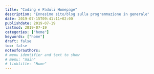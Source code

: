 ```yaml
---
title: "Coding e Paduli Homepage"
description: "Ennesimo sito/blog sulla programmazione in generale"
date: 2019-07-15T09:41:11+02:00
publishdate: 2019-07-19
lastmod: 2019-07-19
categories: ["home"]
keywords: ["home"]
draft: false
toc: false
notesforauthors:
# menu identifier and text to show
# menu: "main"
# linktitle: "Home"
---
```

